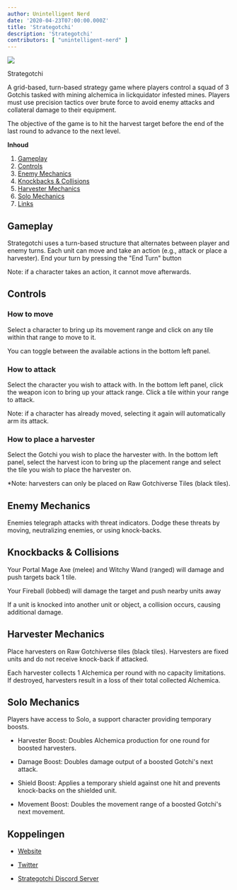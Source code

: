 ```yaml
---
author: Unintelligent Nerd
date: '2020-04-23T07:00:00.000Z'
title: 'Strategotchi'
description: 'Strategotchi'
contributors: [ "unintelligent-nerd" ]
---
```


<div class="headerImageContainer">
<img class="headerImage" src="/strategotchi/strategotchi.jpg">
<p class="headerImageText">Strategotchi</p>
</div>

A grid-based, turn-based strategy game where players control a squad of 3 Gotchis tasked with mining alchemica in lickquidator infested mines. Players must use precision tactics over brute force to avoid enemy attacks and collateral damage to their equipment.

The objective of the game is to hit the harvest target before the end of the last round to advance to the next level.

<div class="contentsBox">

**Inhoud**

<ol>
<li><a href=#gameplay>Gameplay</a></li>
<li><a href=#controls>Controls</a></li>
<li><a href=#enemy-mechanics>Enemy Mechanics</a></li>
<li><a href=#knockbacks---collisions>Knockbacks & Collisions</a></li>
<li><a href=#harvester-mechanics>Harvester Mechanics</a></li>
<li><a href=#solo-mechanics>Solo Mechanics</a></li>
<li><a href=#links>Links</a></li>
</ol>

</div>

## Gameplay

Strategotchi uses a turn-based structure that alternates between player and enemy turns. Each unit can move and take an action (e.g., attack or place a harvester). End your turn by pressing the "End Turn" button

Note: if a character takes an action, it cannot move afterwards.

## Controls

### How to move

Select a character to bring up its movement range and click on any tile within that range to move to it.

You can toggle between the available actions in the bottom left panel.

### How to attack

Select the character you wish to attack with. In the bottom left panel, click the weapon icon to bring up your attack range. Click a tile within your range to attack.

Note: if a character has already moved, selecting it again will automatically arm its attack.

### How to place a harvester

Select the Gotchi you wish to place the harvester with. In the bottom left panel, select the harvest icon to bring up the placement range and select the tile you wish to place the harvester on.

\*Note: harvesters can only be placed on Raw Gotchiverse Tiles (black tiles).

## Enemy Mechanics

Enemies telegraph attacks with threat indicators. Dodge these threats by moving, neutralizing enemies, or using knock-backs.

## Knockbacks & Collisions

Your Portal Mage Axe (melee) and Witchy Wand (ranged) will damage and push targets back 1 tile.

Your Fireball (lobbed) will damage the target and push nearby units away

If a unit is knocked into another unit or object, a collision occurs, causing additional damage.

## Harvester Mechanics

Place harvesters on Raw Gotchiverse tiles (black tiles). Harvesters are fixed units and do not receive knock-back if attacked.

Each harvester collects 1 Alchemica per round with no capacity limitations. If destroyed, harvesters result in a loss of their total collected Alchemica.

## Solo Mechanics

Players have access to Solo, a support character providing temporary boosts.

- Harvester Boost: Doubles Alchemica production for one round for boosted harvesters.

- Damage Boost: Doubles damage output of a boosted Gotchi's next attack.

- Shield Boost: Applies a temporary shield against one hit and prevents knock-backs on the shielded unit.

- Movement Boost: Doubles the movement range of a boosted Gotchi's next movement.

## Koppelingen

- [Website](https://strategotchi.io)

- [Twitter](https://twitter.com/Strategotchi)

- [Strategotchi Discord Server](https://discord.com/invite/xv8uEXdE9m)